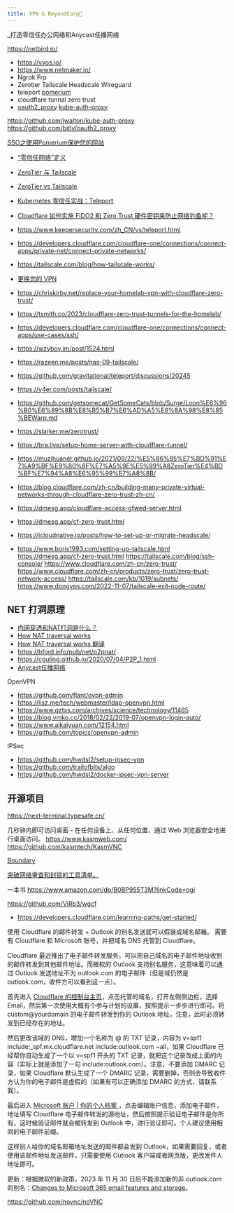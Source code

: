 ```yaml
---
title: VPN & BeyondCorp📝
---
```


_打造零信任办公网络和Anycast任播网络

https://netbird.io/
- https://vyos.io/
- https://www.netmaker.io/
- Ngrok Frp 
- Zerotier Tailscale Headscale Wireguard
- teleport [pomerium](https://github.com/pomerium/pomerium) 
- cloudflare tunnal zero trust
- [oauth2_proxy](https://github.com/bitly/oauth2_proxy) [kube-auth-proxy](https://github.com/jwalton/kube-auth-proxy)

https://github.com/jwalton/kube-auth-proxy
https://github.com/bitly/oauth2_proxy



[SSO之使用Pomerium保护您的网站](http://www.lishuai.fun/2022/06/15/pomerium/#/%E8%AE%A4%E8%AF%81%E6%B5%81%E7%A8%8B)


- [“零信任网络”定义](https://tailscale.com/kb/1123/zero-trust/)
- [ZeroTier 与 Tailscale](https://tailscale.com/compare/zerotier/) 
- [ZeroTier vs Tailscale](https://www.e2encrypted.com/posts/tailscale-vs-zerotier-comprehensive-comparison/)
- [Kubernetes 零信任实战：Teleport](https://pandaychen.github.io/2020/11/20/HOW-TO-HACK-KUBECTL-EXEC-IN-KUBERNETES/)
- [Cloudflare 如何实施 FIDO2 和 Zero Trust 硬件密钥来防止网络钓鱼呢？](https://blog.cloudflare.com/zh-cn/how-cloudflare-implemented-fido2-and-zero-trust-zh-cn/)


- https://www.keepersecurity.com/zh_CN/vs/teleport.html
- https://developers.cloudflare.com/cloudflare-one/connections/connect-apps/private-net/connect-private-networks/
- https://tailscale.com/blog/how-tailscale-works/

- [更换您的 VPN](https://developers.cloudflare.com/learning-paths/replace-vpn/) 
- https://chriskirby.net/replace-your-homelab-vpn-with-cloudflare-zero-trust/
- https://tsmith.co/2023/cloudflare-zero-trust-tunnels-for-the-homelab/
- https://developers.cloudflare.com/cloudflare-one/connections/connect-apps/use-cases/ssh/
- https://wzyboy.im/post/1524.html
- https://razeen.me/posts/nas-09-tailscale/
- https://github.com/gravitational/teleport/discussions/20245
- https://y4er.com/posts/tailscale/
- https://github.com/getsomecat/GetSomeCats/blob/Surge/Loon%E6%96%B0%E6%89%8B%E8%B5%B7%E6%AD%A5%E6%8A%98%E8%85%BEWarp.md
- https://slarker.me/zerotrust/
- https://bra.live/setup-home-server-with-cloudflare-tunnel/
- https://muzihuaner.github.io/2021/09/22/%E5%86%85%E7%BD%91%E7%A9%BF%E9%80%8F%E7%A5%9E%E5%99%A8ZeroTier%E4%BD%BF%E7%94%A8%E6%95%99%E7%A8%8B/
- https://blog.cloudflare.com/zh-cn/building-many-private-virtual-networks-through-cloudflare-zero-trust-zh-cn/
- https://dmesg.app/cloudflare-access-gfwed-server.html
- https://dmesg.app/cf-zero-trust.html
- https://icloudnative.io/posts/how-to-set-up-or-migrate-headscale/
- https://www.boris1993.com/setting-up-tailscale.html
https://dmesg.app/cf-zero-trust.html
https://tailscale.com/blog/ssh-console/
https://www.cloudflare.com/zh-cn/zero-trust/
https://www.cloudflare.com/zh-cn/products/zero-trust/zero-trust-network-access/
https://tailscale.com/kb/1019/subnets/
https://www.dongvps.com/2022-11-07/tailscale-exit-node-route/

## NET 打洞原理
- [内网穿透和NAT打洞是什么？](https://www.bilibili.com/video/BV19W4y1X7mV/)
- [How NAT traversal works](https://tailscale.com/blog/how-nat-traversal-works/)
- [How NAT traversal works 翻译](https://arthurchiao.art/blog/how-nat-traversal-works-zh/)
- https://bford.info/pub/net/p2pnat/
- https://cguling.github.io/2020/07/04/P2P_1.html
- [Anycast任播网络](https://zhuanlan.zhihu.com/p/639088952)


OpenVPN
- https://github.com/flant/ovpn-admin
- https://lisz.me/tech/webmaster/ldap-openvpn.html
- https://www.qztxs.com/archives/science/technology/11465
- https://blog.vmko.cc/2018/02/22/2019-07/openvpn-login-auto/
- https://www.aikaiyuan.com/12154.html
- https://github.com/topics/openvpn-admin

IPSec
- https://github.com/hwdsl2/setup-ipsec-vpn
- https://github.com/trailofbits/algo
- https://github.com/hwdsl2/docker-ipsec-vpn-server


## 开源项目
https://next-terminal.typesafe.cn/

几秒钟内即可访问桌面 - 在任何设备上、从任何位置，通过 Web 浏览器安全地进行桌面访问。
https://www.kasmweb.com/
https://github.com/kasmtech/KasmVNC

[Boundary ](https://portal.cloud.hashicorp.com/services/boundary)

[突破网络审查和封锁的工具清单。](https://github.com/aturl/awesome-anti-gfw/tree/master)

一本书 https://www.amazon.com/dp/B0BP955T3M?linkCode=ogi

https://github.com/ViRb3/wgcf


- https://developers.cloudflare.com/learning-paths/get-started/



使用 Cloudflare 的邮件转发 + Outlook 的别名发送就可以假装成域名邮箱。
需要有 Cloudflare 和 Microsoft 账号，并把域名 DNS 托管到 Cloudflare。

Cloudflare 最近推出了电子邮件转发服务，可以把自己域名的电子邮件地址收到的邮件转发到其他邮件地址。而微软的 Outlook 支持别名服务，这意味着可以通过 Outlook 发送地址不为 outlook.com 的电子邮件（但是域仍然是 outlook.com，收件方可以看到这一点）。

首先进入 [Cloudflare 的控制台主页](https://dash.cloudflare.com/)，点击托管的域名，打开左侧侧边栏，选择 Email，然后第一次使用大概有个参与计划的设置，按照提示一步步进行即可。将 custom@yourdomain 的电子邮件转发到你的 Outlook 地址，注意，此时必须转发到已经存在的地址。

然后更改该域的 DNS，增加一个名称为 @ 的 TXT 记录，内容为 v=spf1 include:_spf.mx.cloudflare.net include:outlook.com ~all，如果 Cloudflare 已经帮你自动生成了一个以 v=spf1 开头的 TXT 记录，就把这个记录改成上面的内容（实际上就是添加了一句 include:outlook.com）。注意，不要添加 DMARC 记录，如果 Cloudflare 默认生成了一个 DMARC 记录，需要删掉，否则会导致收件方认为你的电子邮件是虚假的（如果有可以正确添加 DMARC 的方式，请联系我）。

最后进入 [Microsoft 账户 | 你的个人档案 ](https://account.microsoft.com/profile)，点击编辑账户信息，添加电子邮件，地址填写 Cloudflare 电子邮件转发的源地址，然后按照提示验证电子邮件是你所有，这时候验证邮件就会被转发到 Outlook 中，进行验证即可。个人建议使用相同的电子邮件前缀。

这样别人给你的域名邮箱地址发送的邮件都会发到 Outlook，如果需要回复，或者使用该邮件地址发送邮件，只需要使用 Outlook 客户端或者网页版，更改发件人地址即可。

更新：根据微软的新政策，2023 年 11 月 30 日后不能添加新的非 outlook.com 的别名：[Changes to Microsoft 365 email features and storage](https://support.microsoft.com/en-us/office/changes-to-microsoft-365-email-features-and-storage-e888d746-61e5-49e3-9bd1-94b88e9be988)。


https://github.com/novnc/noVNC  



